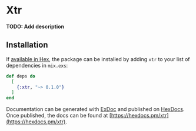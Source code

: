 # Xtr

**TODO: Add description**

## Installation

If [available in Hex](https://hex.pm/docs/publish), the package can be installed
by adding `xtr` to your list of dependencies in `mix.exs`:

```elixir
def deps do
  [
    {:xtr, "~> 0.1.0"}
  ]
end
```

Documentation can be generated with [ExDoc](https://github.com/elixir-lang/ex_doc)
and published on [HexDocs](https://hexdocs.pm). Once published, the docs can
be found at [https://hexdocs.pm/xtr](https://hexdocs.pm/xtr).

